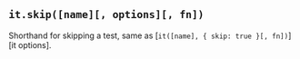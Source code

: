 ## `it.skip([name][, options][, fn])`

Shorthand for skipping a test,
same as [`it([name], { skip: true }[, fn])`][it options].
